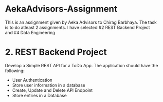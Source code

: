 # AekaAdvisors-Assignment
This is an assignment given by Aeka Advisors to Chirag Barbhaya. The task is to do atleast 2 assignments.
I have selected #2 REST Backend Project and #4 Data Engineering

# 2. REST Backend Project
Develop a Simple REST API for a ToDo App. The application should have the following:
- User Authentication
- Store user information in a database
- Create, Update and Delete API Endpoint
- Store entries in a Database
  
